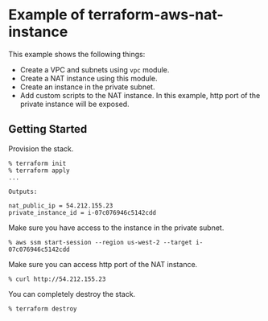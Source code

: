 # Example of terraform-aws-nat-instance

This example shows the following things:

- Create a VPC and subnets using `vpc` module.
- Create a NAT instance using this module.
- Create an instance in the private subnet.
- Add custom scripts to the NAT instance.
  In this example, http port of the private instance will be exposed.


## Getting Started

Provision the stack.

```console
% terraform init
% terraform apply
...

Outputs:

nat_public_ip = 54.212.155.23
private_instance_id = i-07c076946c5142cdd
```

Make sure you have access to the instance in the private subnet.

```console
% aws ssm start-session --region us-west-2 --target i-07c076946c5142cdd
```

Make sure you can access http port of the NAT instance.

```console
% curl http://54.212.155.23
```

You can completely destroy the stack.

```console
% terraform destroy
```
